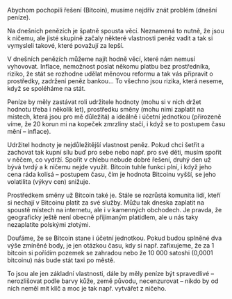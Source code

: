 Abychom pochopili řešení (Bitcoin), musíme nejdřív znát problém (dnešní peníze).

Na dnešních penězích je špatně spousta věcí. Neznamená to nutně, že jsou k ničemu, ale jisté skupině začaly některé vlastnosti peněz vadit a tak si vymysleli takové, které považují za lepší.

V dnešních penězích můžeme najít hodně věcí, které nám nemusí vyhovovat. Inflace, nemožnost poslat někomu platbu bez prostředníka, riziko, že stát se rozhodne udělat měnovou reformu a tak vás připravit o prostředky, zadržení peněz bankou… To všechno jsou rizika, která neseme, když se spoléháme na stát.

Peníze by měly zastávat roli udržitele hodnoty (mohu si v nich držet hodnotu třeba i několik let), prostředku směny (mohu nimi zaplatit na místech, která jsou pro mě důležitá) a ideálně i účetní jednotkou (přirozeně víme, že 20 korun mi na kopeček zmrzliny stačí, i když se to postupem času mění – inflace).

Udržitel hodnoty je nejdůležitější vlastnost peněz. Pokud chci šetřit a zachovat tak kupní sílu buď pro sebe nebo např. pro své děti, musím spořit v něčem, co vydrží. Spořit v chlebu nebude dobré řešení, druhý den už bývá tvrdý a k ničemu nejde využít. Bitcoin tuhle funkci plní, i když jeho cena ráda kolísá – postupem času, čím je hodnota Bitcoinu vyšší, se jeho volatilita (výkyv cen) snižuje.

Prostředkem směny už Bitcoin také je. Stále se rozrůstá komunita lidí, kteří si nechají v Bitcoinu platit za své služby. Můžu tak dneska zaplatit na spoustě místech na internetu, ale i v kamenných obchodech. Je pravda, že geograficky ještě není obecně přijímaným platidlem, ale u nás taky nezaplatíte polskými złotými.

Doufáme, že se Bitcoin stane i účetní jednotkou. Pokud budou splněné dva výše zmíněné body, je jen otázkou času, kdy si např. zafixujeme, že za 1 bitcoin si pořídím pozemek se zahradou nebo že 10 000 satoshi (0,0001 bitcoinu) nás bude stát taxi po městě.

To jsou ale jen základní vlastnosti, dále by měly peníze být spravedlivé – nerozlišovat podle barvy kůže, země původu, necenzurovat – nikdo by od nich neměl mít klíč a moc je tak např. vytvářet z ničeho.